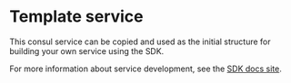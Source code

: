 # Template service

This consul service can be copied and used as the initial structure for building your own service using the SDK.

For more information about service development, see the [SDK docs site](https://mesosphere.github.io/dcos-commons/).

